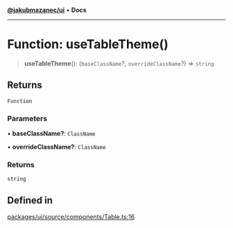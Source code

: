 [**@jakubmazanec/ui**](../README.md) • **Docs**

---

# Function: useTableTheme()

> **useTableTheme**(): (`baseClassName`?, `overrideClassName`?) => `string`

## Returns

`Function`

### Parameters

• **baseClassName?**: `ClassName`

• **overrideClassName?**: `ClassName`

### Returns

`string`

## Defined in

[packages/ui/source/components/Table.ts:16](https://github.com/jakubmazanec/tools/blob/4809b04453aafb35a917917e0b4964a9ec0cd132/packages/ui/source/components/Table.ts#L16)
